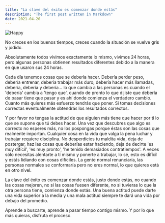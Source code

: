 ```yaml
---
title: "La clave del éxito es comenzar donde estás"
description: "The first post written in Markdown"
date: 2021-04-20
---
```


![Happy](https://images.unsplash.com/photo-1454486837617-ce8e1ba5ebfe?ixlib=rb-1.2.1&ixid=MnwxMjA3fDB8MHxwaG90by1wYWdlfHx8fGVufDB8fHx8&auto=format&fit=crop&w=2852&q=80)

No creces en los buenos tiempos, creces cuando la situación se vuelve gris y jodido.

Absolutamente todos vivimos exactamente lo mismo, vivimos 24 horas, pero algunas personas obtienen resultados diferentes debido a la manera en que usaron sus 24 horas.

Cada día tenemos cosas que se debería hacer. Debería perder peso, debería entrenar, debería trabajar más duro, debería hacer más llamadas, debería, debería y debería... lo que cambia a las personas es cuando el 'debería' cambia a 'tengo que', cuando de pronto lo que dijiste que debería de pasar tiene que pasar y es ahí donde comienza el verdadero cambio. Cuanto más quieres más esfuerzo tendrás que poner. Si tomas decisiones correctas eventualmente obtendrás los resultados correctos.

Y por favor no tengas la actitud de que alguien más tiene que hacer por ti lo que se supone que tú debes hacer. Una vez que descubres que algo es correcto no esperes más, no los pospongas porque éstas son las cosas que realmente importan. Cualquier cosa en la vida que valga la pena luchar y trabajar requiere disciplina. No desperdicies tu maldita vida, deja de postergar, haz las cosas que deberías estar haciendo, deja de decirte 'es muy difícil', 'es muy pronto', 'he tenido demasiados contratiempos'. A veces sólo necesitas alentarte a tí mismo y ponerte a trabajar, lo sé, esto es difícil y estás lidiando con cosas difíciles. La gente normal renunciaría, las personas normales se conformaría pero no eres normal, lo que quieres está en otro nivel.

La clave del éxito es comenzar donde estás, justo donde estás, no cuando las cosas mejoren, no si las cosas fuesen diferente, no si tuvieras lo que la otra persona tiene, comienza donde estás. Una buena actitud puede darte una vida superior a la media y una mala actitud siempre te dará una vida por debajo del promedio.

Aprende a buscarte, aprende a pasar tiempo contigo mismo. Y por lo que más quieras, disfruta el proceso.